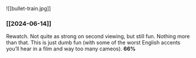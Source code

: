 ![[bullet-train.jpg]]
### [[2024-06-14]]

Rewatch. Not quite as strong on second viewing, but still fun. Nothing more than that. This is just dumb fun (with some of the worst English accents you’ll hear in a film and way too many cameos). **66%**